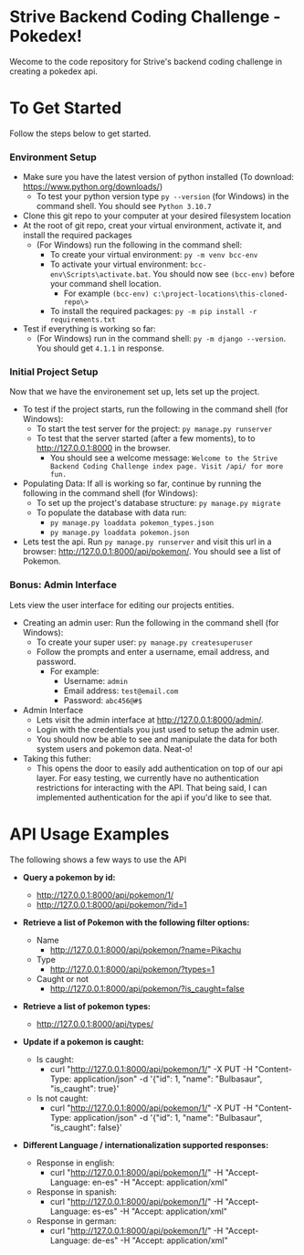 # Strive Backend Coding Challenge - Pokedex!
Wecome to the code repository for Strive's backend coding challenge in creating a pokedex api. 

# To Get Started
Follow the steps below to get started.

### Environment Setup
* Make sure you have the latest version of python installed (To download: https://www.python.org/downloads/)
    * To test your python version type `py --version` (for Windows) in the command shell. You should see `Python 3.10.7`
* Clone this git repo to your computer at your desired filesystem location
* At the root of git repo, creat your virtual environment, activate it, and install the required packages
  * (For Windows) run the following in the command shell:
    * To create your virtual environment: `py -m venv bcc-env`
    * To activate your virtual environment: `bcc-env\Scripts\activate.bat`. You should now see `(bcc-env)` before your command shell location.
      * For example `(bcc-env) c:\project-locations\this-cloned-repo\>`
    * To install the required packages: `py -m pip install -r requirements.txt`
* Test if everything is working so far:
  * (For Windows) run in the command shell: `py -m django --version`. You should get `4.1.1` in response. 

### Initial Project Setup
Now that we have the environement set up, lets set up the project.
* To test if the project starts, run the following in the command shell (for Windows):
  *  To start the test server for the project: `py manage.py runserver`
  *  To test that the server started (after a few moments), to to http://127.0.0.1:8000 in the browser.
     *  You should see a welcome message: `Welcome to the Strive Backend Coding Challenge index page. Visit /api/ for more fun.`
* Populating Data: If all is working so far, continue by running the following in the command shell (for Windows):
  * To set up the project's database structure: `py manage.py migrate`
  * To populate the database with data run: 
    * `py manage.py loaddata pokemon_types.json`
    * `py manage.py loaddata pokemon.json`
* Lets test the api. Run `py manage.py runserver` and visit this url in a browser: http://127.0.0.1:8000/api/pokemon/. You should see a list of Pokemon. 

### Bonus: Admin Interface
Lets view the user interface for editing our projects entities. 

* Creating an admin user: Run the following in the command shell (for Windows):
  * To create your super user: `py manage.py createsuperuser`
  * Follow the prompts and enter a username, email address, and password. 
    * For example: 
      * Username: `admin`
      * Email address: `test@email.com`
      * Password: `abc456@#$`
* Admin Interface
  * Lets visit the admin interface at http://127.0.0.1:8000/admin/. 
  * Login with the credentials you just used to setup the admin user. 
  * You should now be able to see and manipulate the data for both system users and pokemon data. Neat-o!
* Taking this futher:
  * This opens the door to easily add authentication on top of our api layer. For easy testing, we currently have no authentication restrictions for interacting with the API. That being said, I can implemented authentication for the api if you'd like to see that. 

# API Usage Examples
The following shows a few ways to use the API

* **Query a pokemon by id:** 
  * http://127.0.0.1:8000/api/pokemon/1/
  * http://127.0.0.1:8000/api/pokemon/?id=1

* **Retrieve a list of Pokemon with the following filter options:**
  * Name
    * http://127.0.0.1:8000/api/pokemon/?name=Pikachu
  * Type
    * http://127.0.0.1:8000/api/pokemon/?types=1
  * Caught or not
    * http://127.0.0.1:8000/api/pokemon/?is_caught=false

* **Retrieve a list of pokemon types:**
  * http://127.0.0.1:8000/api/types/

* **Update if a pokemon is caught:**
  * Is caught:
    * curl "http://127.0.0.1:8000/api/pokemon/1/" -X PUT -H "Content-Type: application/json" -d '{"id": 1, "name": "Bulbasaur", "is_caught": true}'
  * Is not caught:
    * curl "http://127.0.0.1:8000/api/pokemon/1/" -X PUT -H "Content-Type: application/json" -d '{"id": 1, "name": "Bulbasaur", "is_caught": false}'

* **Different Language / internationalization supported responses:**
  * Response in english:
    * curl "http://127.0.0.1:8000/api/pokemon/1/" -H "Accept-Language: en-es" -H "Accept: application/xml"
  * Response in spanish:
    * curl "http://127.0.0.1:8000/api/pokemon/1/" -H "Accept-Language: es-es" -H "Accept: application/xml"
  * Response in german:
    * curl "http://127.0.0.1:8000/api/pokemon/1/" -H "Accept-Language: de-es" -H "Accept: application/xml"

